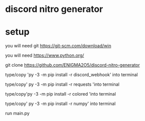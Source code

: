 # discord nitro generator

# setup

you will need git https://git-scm.com/download/win

you will need https://www.python.org/

git clone https://github.com/ENIGMA2O5/discord-nitro-generator

type/copy 'py -3 -m pip install -r  discord_webhook' into terminal 

type/copy' py -3 -m pip install -r requests 'into terminal 

type/copy'py -3 -m pip install -r colored 'into terminal 

type/copy' py -3 -m pip install -r numpy' into terminal 

run main.py
